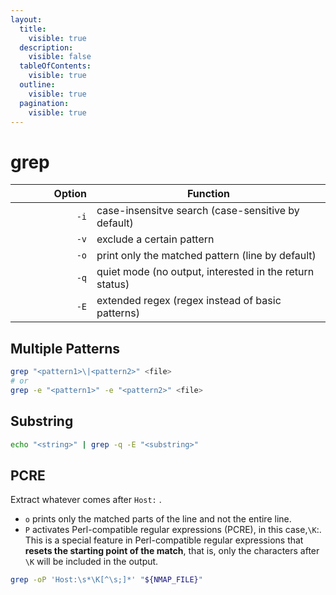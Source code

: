```yaml
---
layout:
  title:
    visible: true
  description:
    visible: false
  tableOfContents:
    visible: true
  outline:
    visible: true
  pagination:
    visible: true
---
```


# grep

<table><thead><tr><th width="114" align="right">Option</th><th>Function</th></tr></thead><tbody><tr><td align="right"><code>-i</code></td><td>case-insensitve search (case-sensitive by default)</td></tr><tr><td align="right"><code>-v</code></td><td>exclude a certain pattern</td></tr><tr><td align="right"><code>-o</code></td><td>print only the matched pattern (line by default)</td></tr><tr><td align="right"><code>-q</code></td><td>quiet mode (no output, interested in the return status)</td></tr><tr><td align="right"><code>-E</code></td><td>extended regex (regex instead of basic patterns)</td></tr></tbody></table>

## Multiple Patterns

```bash
grep "<pattern1>\|<pattern2>" <file>
# or
grep -e "<pattern1>" -e "<pattern2>" <file>
```

## Substring

```bash
echo "<string>" | grep -q -E "<substring>"
```

## PCRE

Extract whatever comes after `Host:` .

* `o` prints only the matched parts of the line and not the entire line.
* `P` activates Perl-compatible regular expressions (PCRE), in this case,`\K`:. This is a special feature in Perl-compatible regular expressions that **resets the starting point of the match**, that is, only the characters after `\K` will be included in the output.

```bash
grep -oP 'Host:\s*\K[^\s;]*' "${NMAP_FILE}"
```
